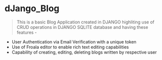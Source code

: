 # dJango_Blog

> This is a basic Blog Application created in DJANGO highliting use of CRUD operations in DJANGO SQLITE database and having these features - 
- User Authentication via Email Verification with a unique token
- Use of Froala editor to enable rich text editing capabilities
- Capability of creating, editing, deleting blogs written by respective user

